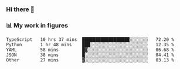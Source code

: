 ### Hi there 👋

### 📊 My work in figures

<!--START_SECTION:waka-->

```text
TypeScript   10 hrs 37 mins  ██████████████████░░░░░░░   72.20 %
Python       1 hr 48 mins    ███░░░░░░░░░░░░░░░░░░░░░░   12.35 %
YAML         58 mins         █▓░░░░░░░░░░░░░░░░░░░░░░░   06.68 %
JSON         38 mins         █░░░░░░░░░░░░░░░░░░░░░░░░   04.41 %
Other        27 mins         ▓░░░░░░░░░░░░░░░░░░░░░░░░   03.13 %
```

<!--END_SECTION:waka-->
